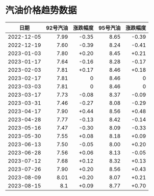 # 汽油价格趋势数据

|日期|92号汽油|涨跌幅度|95号汽油|涨跌幅度|
|:--:|---:|---:|---:|---:|
|2022-12-05|7.99|-0.35|8.65|-0.39|
|2022-12-19|7.60|-0.39|8.24|-0.41|
|2023-01-03|7.80|+0.20|8.45|+0.21|
|2023-01-17|7.64|-0.16|8.28|-0.17|
|2023-02-03|7.81|+0.17|8.46|+0.18|
|2023-02-17|7.81|0|8.46|0|
|2023-03-03|7.81|0|8.46|0|
|2023-03-17|7.73|-0.08|8.37|-0.09|
|2023-03-31|7.46|-0.27|8.08|-0.29|
|2023-04-17|7.90|+0.44|8.56|+0.48|
|2023-04-28|7.77|-0.13|8.42|-0.14|
|2023-05-16|7.47|-0.30|8.09|-0.33|
|2023-05-30|7.55|+0.08|8.18|+0.09|
|2023-06-13|7.50|-0.05|8.00|+0.20|
|2023-06-28|7.56|+0.06|8.13|-0.05|
|2023-07-12|7.68|+0.12|8.32|+0.13|
|2023-07-26|7.90|+0.20|8.56|+0.43|
|2023-08-09|8.01|+0.20|8.07|+0.21|
|2023-08-15|8.1|+0.09|8.77|+0.70|


<div id="oil_box" style="width:100%;height:500px;margin-bottom:10px;"></div>

<div id="oil_city_box" style="width:100%;height:800px;margin-bottom:10px;"></div>

<script>
import * as echarts from 'echarts'
export default {
  data() {
    return {

    }
  },
  mounted () {
    this['oil_box'] = echarts.init(document.getElementById('oil_box'))
    this['oil_city_box'] = echarts.init(document.getElementById('oil_city_box'))

    const option = {
      title: {
        text: '广州汽油价格变动趋势'
      },
      tooltip: {
        trigger: 'axis',
        axisPointer: {
          type: 'cross',
          label: {
            backgroundColor: '#6a7985'
          }
        }
      },
      legend: {
        top: 20,
        data: [{name: '92号汽油',icon: 'rect'}, {name: '95号汽油',icon: 'rect'}]
      },
      grid: {
        left: '3%',
        right: '4%',
        bottom: '3%',
        containLabel: true
      },
      xAxis: {
        type: 'category',
        boundaryGap: false,
        data: ["2022-12-05","2022-12-19","2023-01-03","2023-01-17","2023-02-03","2023-02-17","2023-03-03","2023-03-17","2023-03-31","2023-04-17","2023-04-28","2023-05-16","2023-05-30","2023-06-13","2023-06-28","2023-07-12","2023-07-26","2023-08-09","2023-08-15",]
      },
      yAxis: {
        type: 'value'
      },
      series: [
        {
          name: '92号汽油',
          type: 'line',
          areaStyle: {},
          emphasis: {
            focus: 'series'
          },
          data: ["7.99","7.60","7.80","7.64","7.81","7.81","7.81","7.73","7.46","7.90","7.77","7.47","7.55","7.50","7.56","7.68","7.90","8.01","8.1",]
        },
        {
          name: '95号汽油',
          type: 'line',
          areaStyle: {},
          emphasis: {
            focus: 'series'
          },
          data: ["8.65","8.24","8.45","8.28","8.46","8.46","8.46","8.37","8.08","8.56","8.42","8.09","8.18","8.00","8.13","8.32","8.56","8.07","8.77",]
        }
      ]
    }

    const option_city = {
      title: {
        text: '城市油价总览'
      },
      tooltip: {
        trigger: 'axis',
        axisPointer: {
          type: 'shadow'
        }
      },
      legend: {
        top: 30
      },
      grid: {
        left: '3%',
        right: '4%',
        bottom: '3%',
        containLabel: true
      },
      xAxis: {
        type: 'value'
      },
      yAxis: {
        type: 'category',
        data: [广东山东广西山西贵州陕西海南四川河北西藏河南新疆黑龙江吉林云南湖北浙江湖南北京上海江苏天津重庆江西辽宁安徽内蒙古福建宁夏甘肃青海]
      },
      series: [
        {
          name: '92汽油',
          type: 'bar',
          stack: 'total',
          label: {
            show: true
          },
          emphasis: {
            focus: 'series'
          },
          data: [8.108.048.138.028.217.969.198.178.078.958.097.858.048.048.228.098.058.028.088.048.058.078.148.038.058.038.018.047.978.088.03]
        },
        {
          name: '95汽油',
          type: 'bar',
          stack: 'total',
          label: {
            show: true
          },
          emphasis: {
            focus: 'series'
          },
          data: [8.778.638.798.668.678.419.768.738.539.478.638.418.618.678.838.668.568.538.608.558.568.538.608.638.588.598.558.588.438.628.61]
        },
        {
          name: '98汽油',
          type: 'bar',
          stack: 'total',
          label: {
            show: true
          },
          emphasis: {
            focus: 'series'
          },
          data: [9.919.359.939.369.5711.0411.069.499.3610.559.299.399.769.459.519.709.379.339.589.5510.069.819.6810.139.359.619.389.589.6009.38]
        },
        {
          name: '0号柴油',
          type: 'bar',
          stack: 'total',
          label: {
            show: true
          },
          emphasis: {
            focus: 'series'
          },
          data: [7.757.667.807.827.857.647.837.797.758.287.737.527.547.667.827.747.737.827.807.737.717.757.817.807.657.797.627.747.637.657.67]
        }
      ]
    }
    this['oil_box'].setOption(option)
    this['oil_city_box'].setOption(option_city)

    window.onresize = () => {
      this['oil_box'].resize()
      this['oil_city_box'].resize()
    }
  }
}
</script>
